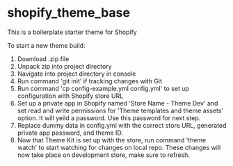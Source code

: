# shopify_theme_base
This is a boilerplate starter theme for Shopify

To start a new theme build:

1. Download .zip file
2. Unpack zip into project directory
3. Navigate into project directory in console
4. Run command 'git init' if tracking changes with Git
5. Run command 'cp config-example.yml config.yml' to set up configuration with Shopify store URL
6. Set up a private app in Shopify named 'Store Name - Theme Dev' and set read and write permissions for 'Theme templates and theme assets' option. It will yeild a password. Use this password for next step.
7. Replace dummy data in config.yml with the correct store URL, generated private app password, and theme ID.
8. Now that Theme Kit is set up with the store, run command 'theme watch' to start watching for changes on local repo. These changes will now take place on development store, make sure to refresh.
